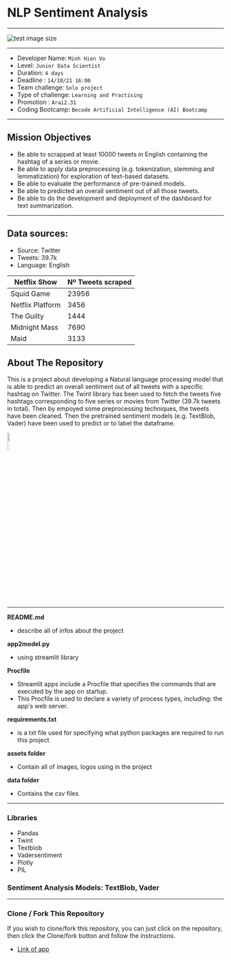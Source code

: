 # NLP Sentiment Analysis

______________________________________________________________________________________________________________________________________________________
![test image size](assets/netflix_logo.jpeg)
______________________________________________________________________________________________________________________________________________________

- Developer Name: `Minh Hien Vo`
- Level: `Junior Data Scientist`
- Duration: `4 days`
- Deadline : `14/10/21 16:00`
- Team challenge: `Solo project`
- Type of challenge: `Learning and Practising`
- Promotion : `Arai2.31`
- Coding Bootcamp: `Becode Artificial Intelligence (AI) Bootcamp`
____________________________________________________________________________________________________________________________________________

## Mission Objectives
- Be able to scrapped at least 10000 tweets in English containing the hashtag of a series or movie.
- Be able to apply data preprocessing (e.g. tokenization, stemming and lemmatization) for exploration of text-based datasets.
- Be able to evaluate the performance of pre-trained models.
- Be able to predicted an overall sentiment out of all those tweets.
- Be able to do the development and deployment of the dashboard for text summarization.
____________________________________________________________________________________________________________________________________________

## Data sources:
  + Source: Twitter
  + Tweets: 39.7k
  + Language: English
   
| Netflix Show | Nº Tweets scraped |
|--------------|-----------|
| Squid Game   | 23956      |
| Netflix Platform | 3456    |
| The Guilty    | 1444     |
| Midnight Mass | 7690     |
| Maid     | 3133       |
## About The Repository

This is a project about developing a Natural language processing model that is able to predict an overall sentiment out of all tweets with a specific hashtag on Twitter. The Twint library has been used to fetch the tweets five hashtags corresponding to five series or movies from Twitter (39.7k tweets in total). Then by empoyed some preprocessing techniques,  the tweets have been cleaned. Then the pretrained sentiment models (e.g. TextBlob, Vader) have been used to predict or to label the dataframe.

<img src="assets/giphy.gif" width=10% height=10%>

_________________________________________________________________________________________________________________________________________

**README.md**
  - describe all of infos about the project

**app2model.py**
  - using streamlit library

**Procfile**
  - Streamlit apps include a Procfile that specifies the commands that are executed by the app on startup.
  - This Procfile is used to declare a variety of process types, including: the app's web server.

**requirements.txt**
  - is a txt file used for specifying what python packages are required to run this project

**assets folder**
  - Contain all of images, logos using in the project

**data folder**
  - Contains the csv files
      
______________________________________________________________________________________________________________________________________________________
### Libraries
  - Pandas
  - Twint
  - Textblob 
  - Vadersentiment
  - Plotly
  - PIL


### Sentiment Analysis Models: TextBlob, Vader 
______________________________________________________________________________________________________________________________________________________

### Clone / Fork This Repository
  If you wish to clone/fork this repository, you can just click on the repository, then click the Clone/fork button and follow the instructions.

+ [Link of app](https://share.streamlit.io/minhhienvo368/sentiment_analysis_tweets/app.py) 
